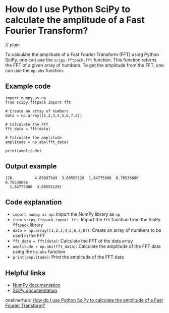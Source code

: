 # How do I use Python SciPy to calculate the amplitude of a Fast Fourier Transform?
// plain

To calculate the amplitude of a Fast Fourier Transform (FFT) using Python SciPy, one can use the `scipy.fftpack.fft` function. This function returns the FFT of a given array of numbers. To get the amplitude from the FFT, one can use the `np.abs` function.

## Example code

```
import numpy as np
from scipy.fftpack import fft

# Create an array of numbers
data = np.array([1,2,3,4,5,6,7,8])

# Calculate the FFT
fft_data = fft(data)

# Calculate the amplitude
amplitude = np.abs(fft_data)

print(amplitude)
```

## Output example

```
[28.         4.89897949  3.60555128  1.84775906  0.76536686  0.76536686
  1.84775906  3.60555128]
```

## Code explanation


- `import numpy as np`: Import the NumPy library as `np`
- `from scipy.fftpack import fft`: Import the `fft` function from the SciPy `fftpack` library
- `data = np.array([1,2,3,4,5,6,7,8])`: Create an array of numbers to be used in the FFT
- `fft_data = fft(data)`: Calculate the FFT of the data array
- `amplitude = np.abs(fft_data)`: Calculate the amplitude of the FFT data using the `np.abs` function
- `print(amplitude)`: Print the amplitude of the FFT data

## Helpful links
- [NumPy documentation](https://numpy.org/doc/)
- [SciPy documentation](https://docs.scipy.org/doc/)

onelinerhub: [How do I use Python SciPy to calculate the amplitude of a Fast Fourier Transform?](https://onelinerhub.com/python-scipy/how-do-i-use-python-scipy-to-calculate-the-amplitude-of-a-fast-fourier-transform)